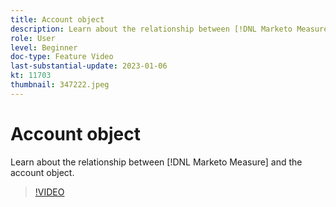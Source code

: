```yaml
---
title: Account object
description: Learn about the relationship between [!DNL Marketo Measure] and the account object.
role: User
level: Beginner
doc-type: Feature Video
last-substantial-update: 2023-01-06
kt: 11703
thumbnail: 347222.jpeg
---
```


# Account object

Learn about the relationship between [!DNL Marketo Measure] and the account object.

>[!VIDEO](https://video.tv.adobe.com/v/347222/?quality=12&learn=on)
